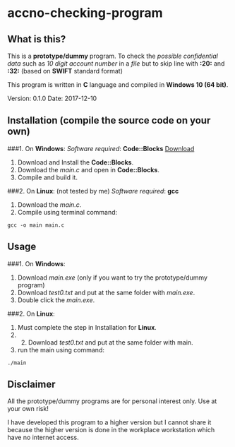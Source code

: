 # accno-checking-program
## What is this?
This is a **prototype/dummy** program.
To check the _possible confidential data_ such as _10 digit account number_ in a *file* 
but to skip line with **:20:** and **:32:**
(based on **SWIFT** standard format)

This program is written in **C** language and compiled in **Windows 10 (64 bit)**.

Version: 0.1.0
Date: 2017-12-10

## Installation (compile the source code on your own)
###1. On **Windows**:
_Software required_: **Code::Blocks** [Download](http://www.codeblocks.org/downloads)
1. Download and Install the **Code::Blocks**.
2. Download the _main.c_ and open in **Code::Blocks**.
3. Compile and build it.

###2. On **Linux**: (not tested by me)
_Software required_: **gcc**
1. Download the _main.c_.
2. Compile using terminal command:
```
gcc -o main main.c
```

## Usage
###1. On **Windows**:
1. Download _main.exe_ (only if you want to try the prototype/dummy program)
2. Download _test0.txt_ and put at the same folder with _main.exe_.
3. Double click the _main.exe_.

###2. On **Linux**:
1. Must complete the step in Installation for **Linux**.
2. 2. Download _test0.txt_ and put at the same folder with main.
3. run the main using command:
```
./main
```

## Disclaimer
All the prototype/dummy programs are for personal interest only.
Use at your own risk!

I have developed this program to a higher version but I cannot share it 
because the higher version is done in the workplace workstation which have no internet access.
